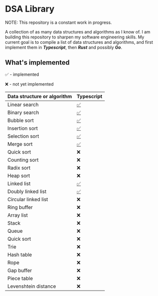 # DSA Library

NOTE: This repository is a constant work in progress.

A collection of as many data structures and algorithms as I know of. I am building this repository to sharpen my software engineering skills. My current goal is to compile a list of data structures and algorithms, and first implement them in **_Typescript_**, then **_Rust_** and possibly **_Go_**.

## What's implemented

✅ - implemented

❌ - not yet implemented

| Data structure or algorithm | Typescript                                |
| --------------------------- | ----------------------------------------- |
| Linear search               | [✅](Typescript/code/LinearSearch.ts)     |
| Binary search               | [✅](Typescript/code/BinarySearch.ts)     |
| Bubble sort                 | [✅](Typescript/code/BubbleSort.ts)       |
| Insertion sort              | [✅](Typescript/code/InsertionSort.ts)    |
| Selection sort              | [✅](Typescript/code/SelectionSort.ts)    |
| Merge sort                  | [✅](Typescript/code/MergeSort.ts)        |
| Quick sort                  | ❌                                        |
| Counting sort               | ❌                                        |
| Radix sort                  | ❌                                        |
| Heap sort                   | ❌                                        |
| Linked list                 | [✅](Typescript/code/LinkedList.ts)       |
| Doubly linked list          | [✅](Typescript/code/DoublyLinkedList.ts) |
| Circular linked list        | ❌                                        |
| Ring buffer                 | ❌                                        |
| Array list                  | ❌                                        |
| Stack                       | ❌                                        |
| Queue                       | ❌                                        |
| Quick sort                  | ❌                                        |
| Trie                        | ❌                                        |
| Hash table                  | ❌                                        |
| Rope                        | ❌                                        |
| Gap buffer                  | ❌                                        |
| Piece table                 | ❌                                        |
| Levenshtein distance        | ❌                                        |
